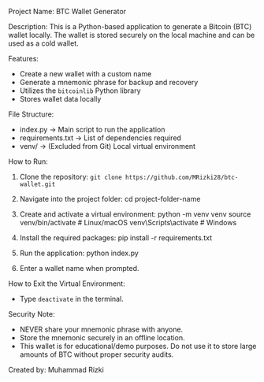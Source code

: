 Project Name: BTC Wallet Generator

Description:
This is a Python-based application to generate a Bitcoin (BTC) wallet locally. The wallet is stored securely on the local machine and can be used as a cold wallet.

Features:
- Create a new wallet with a custom name
- Generate a mnemonic phrase for backup and recovery
- Utilizes the `bitcoinlib` Python library
- Stores wallet data locally

File Structure:
- index.py          -> Main script to run the application
- requirements.txt  -> List of dependencies required
- venv/             -> (Excluded from Git) Local virtual environment

How to Run:
1. Clone the repository:
   `git clone https://github.com/MRizki28/btc-wallet.git`

2. Navigate into the project folder:
   cd project-folder-name

3. Create and activate a virtual environment:
   python -m venv venv
   source venv/bin/activate       # Linux/macOS
   venv\Scripts\activate          # Windows

4. Install the required packages:
   pip install -r requirements.txt

5. Run the application:
   python index.py

6. Enter a wallet name when prompted.

How to Exit the Virtual Environment:
- Type `deactivate` in the terminal.

Security Note:
- NEVER share your mnemonic phrase with anyone.
- Store the mnemonic securely in an offline location.
- This wallet is for educational/demo purposes. Do not use it to store large amounts of BTC without proper security audits.

Created by: Muhammad Rizki
